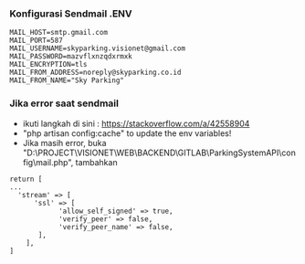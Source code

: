 
### Konfigurasi Sendmail .ENV
```
MAIL_HOST=smtp.gmail.com
MAIL_PORT=587
MAIL_USERNAME=skyparking.visionet@gmail.com
MAIL_PASSWORD=mazvflxnzqdxrmxk
MAIL_ENCRYPTION=tls
MAIL_FROM_ADDRESS=noreply@skyparking.co.id
MAIL_FROM_NAME="Sky Parking"
```

### Jika error saat sendmail
- ikuti langkah di sini : https://stackoverflow.com/a/42558904
- "php artisan config:cache" to update the env variables!
- Jika masih error, buka "D:\PROJECT\VISIONET\WEB\BACKEND\GITLAB\ParkingSystemAPI\config\mail.php", tambahkan
```
return [
...
  'stream' => [
      'ssl' => [
            'allow_self_signed' => true,
            'verify_peer' => false,
            'verify_peer_name' => false,
       ],
    ],
]
```
